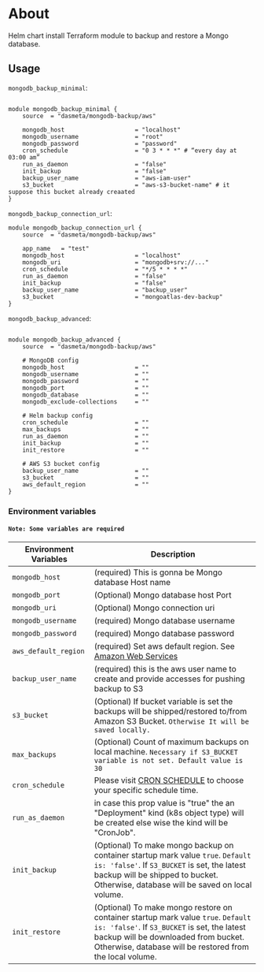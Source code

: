 # About
Helm chart install Terraform module to backup and restore a Mongo database.

## Usage

`mongodb_backup_minimal`:


```hcl

module mongodb_backup_minimal {
    source  = "dasmeta/mongodb-backup/aws"

    mongodb_host                    = "localhost"
    mongodb_username                = "root"
    mongodb_password                = "password"
    cron_schedule                   = "0 3 * * *" # “every day at 03:00 am”
    run_as_daemon                   = "false"
    init_backup                     = "false"
    backup_user_name                = "aws-iam-user"
    s3_bucket                       = "aws-s3-bucket-name" # it suppose this bucket already creaated
}

```

`mongodb_backup_connection_url`:

```hcl
module mongodb_backup_connection_url {
    source  = "dasmeta/mongodb-backup/aws"

    app_name   = "test"
    mongodb_host                    = "localhost"
    mongodb_uri                     = "mongodb+srv://..."
    cron_schedule                   = "*/5 * * * *" 
    run_as_daemon                   = "false"
    init_backup                     = "false"
    backup_user_name                = "backup_user"
    s3_bucket                       = "mongoatlas-dev-backup" 
}
```

`mongodb_backup_advanced`:


```hcl

module mongodb_backup_advanced {
    source  = "dasmeta/mongodb-backup/aws"

    # MongoDB config
    mongodb_host                    = ""
    mongodb_username                = ""
    mongodb_password                = ""
    mongodb_port                    = ""
    mongodb_database                = ""
    mongodb_exclude-collections     = ""

    # Helm backup config
    cron_schedule                   = ""
    max_backups                     = ""
    run_as_daemon                   = ""
    init_backup                     = ""
    init_restore                    = ""

    # AWS S3 bucket config
    backup_user_name                = ""
    s3_bucket                       = ""
    aws_default_region              = ""
}

```
### Environment variables

#### `Note: Some variables are required` 
| Environment Variables | Description |
| ------ | ------ |
|`mongodb_host`|(required) This is gonna be Mongo database Host name|
|`mongodb_port`|(Optional) Mongo database host Port|
|`mongodb_uri`|(Optional) Mongo connection uri|
|`mongodb_username`|(required) Mongo database username|
|`mongodb_password`|(required) Mongo database password|
|`aws_default_region`|(required) Set aws default region. See [Amazon Web Services](https://console.aws.amazon.com/)|
|`backup_user_name`|(required) this is the aws user name to create and provide accesses for pushing backup to S3|
|`s3_bucket`|(Optional) If bucket variable is set the backups will be shipped/restored to/from Amazon S3 Bucket. `Otherwise It will be saved locally.`|
|`max_backups`| (Optional) Count of maximum backups on local machine. `Necessary if S3_BUCKET variable is not set. Default value is 30`|
|`cron_schedule`| Please visit [CRON SCHEDULE](https://crontab.guru/) to choose your specific schedule time.|
|`run_as_daemon`| in case this prop value is "true" the an "Deployment" kind (k8s  object type) will be created else wise the kind will be "CronJob".|
|`init_backup`|(Optional) To make mongo backup on container startup mark value `true`. `Default is: 'false'`. If `S3_BUCKET` is set, the latest backup will be shipped to bucket. Otherwise, database will be saved on local volume.|
|`init_restore`|(Optional) To make mongo restore on container startup mark value `true`. `Default is: 'false'`. If `S3_BUCKET` is set, the latest backup will be downloaded from bucket. Otherwise, database will be restored from the local volume.|
